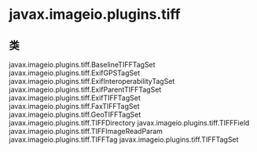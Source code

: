 # javax.imageio.plugins.tiff

## 类

javax.imageio.plugins.tiff.BaselineTIFFTagSet
javax.imageio.plugins.tiff.ExifGPSTagSet
javax.imageio.plugins.tiff.ExifInteroperabilityTagSet
javax.imageio.plugins.tiff.ExifParentTIFFTagSet
javax.imageio.plugins.tiff.ExifTIFFTagSet
javax.imageio.plugins.tiff.FaxTIFFTagSet
javax.imageio.plugins.tiff.GeoTIFFTagSet
javax.imageio.plugins.tiff.TIFFDirectory
javax.imageio.plugins.tiff.TIFFField
javax.imageio.plugins.tiff.TIFFImageReadParam
javax.imageio.plugins.tiff.TIFFTag
javax.imageio.plugins.tiff.TIFFTagSet





